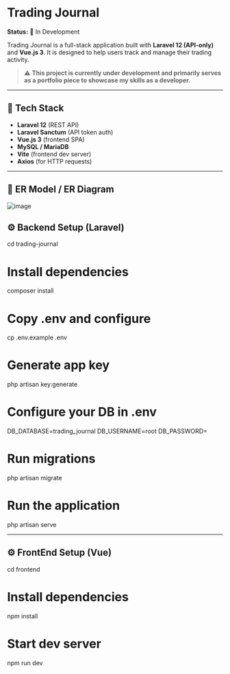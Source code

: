# Trading Journal

**Status:** 🚧 In Development

Trading Journal is a full-stack application built with **Laravel 12 (API-only)** and **Vue.js 3**. It is designed to help users track and manage their trading activity.

> ⚠️ **This project is currently under development and primarily serves as a portfolio piece to showcase my skills as a developer.**

---

## 🧱 Tech Stack

- **Laravel 12** (REST API)
- **Laravel Sanctum** (API token auth)
- **Vue.js 3** (frontend SPA)
- **MySQL / MariaDB**
- **Vite** (frontend dev server)
- **Axios** (for HTTP requests)

---

## 🧱 ER Model / ER Diagram

![image](https://github.com/user-attachments/assets/9024f9d3-3484-4e75-9ecb-90f930429a0f)

## ⚙️ Backend Setup (Laravel)

cd trading-journal

# Install dependencies
composer install

# Copy .env and configure
cp .env.example .env

# Generate app key
php artisan key:generate

# Configure your DB in .env
DB_DATABASE=trading_journal
DB_USERNAME=root
DB_PASSWORD=

# Run migrations
php artisan migrate

# Run the application
php artisan serve

---

## ⚙️ FrontEnd Setup (Vue)

cd frontend

# Install dependencies
npm install

# Start dev server
npm run dev
